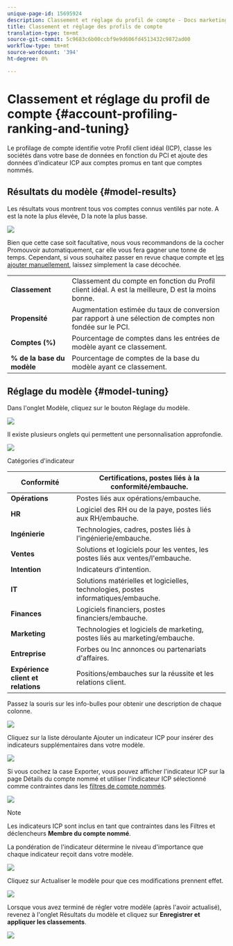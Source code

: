 ```yaml
---
unique-page-id: 15695924
description: Classement et réglage du profil de compte - Docs marketing - Documentation du produit
title: Classement et réglage des profils de compte
translation-type: tm+mt
source-git-commit: 5c9683c6b00ccbf9e9d606fd4513432c9872ad00
workflow-type: tm+mt
source-wordcount: '394'
ht-degree: 0%

---
```



# Classement et réglage du profil de compte {#account-profiling-ranking-and-tuning}

Le profilage de compte identifie votre Profil client idéal (ICP), classe les sociétés dans votre base de données en fonction du PCI et ajoute des données d&#39;indicateur ICP aux comptes promus en tant que comptes nommés.

## Résultats du modèle {#model-results}

Les résultats vous montrent tous vos comptes connus ventilés par note. A est la note la plus élevée, D la note la plus basse.

![](assets/results.png)

Bien que cette case soit facultative, nous vous recommandons de la cocher Promouvoir automatiquement, car elle vous fera gagner une tonne de temps. Cependant, si vous souhaitez passer en revue chaque compte et [les ajouter manuellement](http://docs.marketo.com/display/DOCS/Discover+Accounts#DiscoverAccounts-DiscoverCRMAccounts), laissez simplement la case décochée.

<table> 
 <tbody> 
  <tr> 
   <td><strong>Classement</strong></td> 
   <td> 
    <div>
      Classement du compte en fonction du Profil client idéal. A est la meilleure, D est la moins bonne. 
    </div></td> 
  </tr> 
  <tr> 
   <td><strong>Propensité</strong></td> 
   <td> 
    <div>
      Augmentation estimée du taux de conversion par rapport à une sélection de comptes non fondée sur le PCI. 
    </div></td> 
  </tr> 
  <tr> 
   <td><strong>Comptes (%)</strong></td> 
   <td> 
    <div>
      Pourcentage de comptes dans les entrées de modèle ayant ce classement. 
    </div></td> 
  </tr> 
  <tr> 
   <td><strong>% de la base du modèle</strong></td> 
   <td> 
    <div>
      Pourcentage de comptes de la base du modèle ayant ce classement. 
    </div></td> 
  </tr> 
 </tbody> 
</table>

## Réglage du modèle {#model-tuning}

Dans l&#39;onglet Modèle, cliquez sur le bouton Réglage du modèle.

![](assets/two.png)

Il existe plusieurs onglets qui permettent une personnalisation approfondie.

![](assets/tuning-page.png)

Catégories d&#39;indicateur

| **Conformité** | Certifications, postes liés à la conformité/embauche. |
|---|---|
| **Opérations** | Postes liés aux opérations/embauche. |
| **HR** | Logiciel des RH ou de la paye, postes liés aux RH/embauche. |
| **Ingénierie** | Technologies, cadres, postes liés à l&#39;ingénierie/embauche. |
| **Ventes** | Solutions et logiciels pour les ventes, les postes liés aux ventes/l&#39;embauche. |
| **Intention** | Indicateurs d’intention. |
| **IT** | Solutions matérielles et logicielles, technologies, postes informatiques/embauche. |
| **Finances** | Logiciels financiers, postes financiers/embauche. |
| **Marketing** | Technologies et logiciels de marketing, postes liés au marketing/embauche. |
| **Entreprise** | Forbes ou Inc annonces ou partenariats d&#39;affaires. |
| **Expérience client et relations** | Positions/embauches sur la réussite et les relations client. |

Passez la souris sur les info-bulles pour obtenir une description de chaque colonne.

![](assets/tool-tip.png)

Cliquez sur la liste déroulante Ajouter un indicateur ICP pour insérer des indicateurs supplémentaires dans votre modèle.

![](assets/add-icp.png)

Si vous cochez la case Exporter, vous pouvez afficher l&#39;indicateur ICP sur la page Détails du compte nommé et utiliser l&#39;indicateur ICP sélectionné comme contraintes dans les [filtres de compte nommés](http://docs.marketo.com/display/DOCS/Account+Filters).

![](assets/export.png)

>[!NOTE]
>
>Les indicateurs ICP sont inclus en tant que contraintes dans les Filtres et déclencheurs **Membre du compte nommé**.

La pondération de l&#39;indicateur détermine le niveau d&#39;importance que chaque indicateur reçoit dans votre modèle.

![](assets/weightage.png)

Cliquez sur Actualiser le modèle pour que ces modifications prennent effet.

![](assets/refresh-button.png)

Lorsque vous avez terminé de régler votre modèle (après l&#39;avoir actualisé), revenez à l&#39;onglet Résultats du modèle et cliquez sur **Enregistrer et appliquer les classements**.

![](assets/ranks.png)

